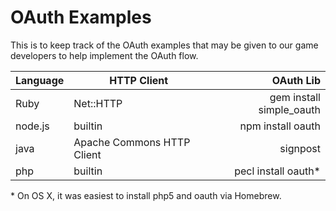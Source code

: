 OAuth Examples
==============

This is to keep track of the OAuth examples that may be given to our game developers to help implement the OAuth flow.


| Language | HTTP Client | OAuth Lib                |
| -------- | ----------- | ---------:               |
| Ruby     | Net::HTTP   | gem install simple_oauth |
| node.js  | builtin     | npm install oauth        |
| java     | Apache Commons HTTP Client | signpost  |
| php      | builtin     | pecl install oauth*      |

\* On OS X, it was easiest to install php5 and oauth via Homebrew.
